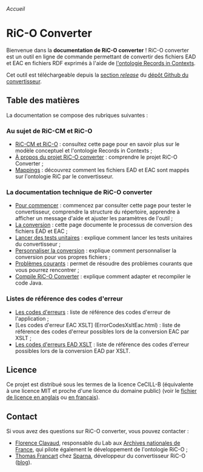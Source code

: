_Accueil_

# RiC-O Converter

Bienvenue dans la **documentation de RiC-O converter** ! RiC-O converter est un outil en ligne de commande permettant de convertir des fichiers EAD et EAC en fichiers RDF exprimés à l'aide de [l'ontologie Records in Contexts](https://www.ica.org/standards/RiC/ontology).

Cet outil est téléchargeable depuis la [section *release*](https://github.com/ArchivesNationalesFR/rico-converter/releases) du [dépôt Github du convertisseur](https://github.com/ArchivesNationalesFR/rico-converter/).

## Table des matières

La documentation se compose des rubriques suivantes :

### Au sujet de RiC-CM et RiC-O

- [RiC-CM et RiC-O](RecordsInContexts.html) : consultez cette page pour en savoir plus sur le modèle conceptuel et l'ontologie Records in Contexts ;
- [À propos du projet RiC-O converter](About.html) : comprendre le projet RiC-O Converter ;
- [Mappings](Mappings.html) : découvrez comment les fichiers EAD et EAC sont mappés sur l'ontologie RiC par le convertisseur.

### La documentation technique de RiC-O converter

- [Pour commencer](GettingStarted.html) : commencez par consulter cette page pour tester le convertisseur, comprendre la structure du répertoire, apprendre à afficher un message d'aide et ajuster les paramètres de l'outil ;
- [La conversion](Conversion.html) : cette page documente le processus de conversion des fichiers EAD et EAC ;
- [Lancer des tests unitaires](UnitTests.html) : explique comment lancer les tests unitaires du convertisseur ;
- [Personnaliser la conversion](Customize.html) : explique comment personnaliser la conversion pour vos propres fichiers ;
- [Problèmes courants](CommonProblems.html) : permet de résoudre des problèmes courants que vous pourrez rencontrer ;
- [Compile RiC-O Converter](Compile.html) : explique comment adapter et recompiler le code Java.

### Listes de référence des codes d'erreur

- [Les codes d'erreurs](ErrorCodes.html) : liste de référence des codes d'erreur de l'application ;
- [Les codes d'erreur EAC XSLT] (ErrorCodesXsltEac.html) : liste de référence des codes d'erreur possibles lors de la conversion EAC par XSLT ;
- [Les codes d'erreurs EAD XSLT](ErrorCodesXsltEad.html) : liste de référence des codes d'erreur possibles lors de la conversion EAD par XSLT.

## Licence

Ce projet est distribué sous les termes de la licence CeCILL-B (équivalente à une licence MIT et proche d'une licence du domaine public) (voir le [fichier de licence en anglais](license.txt) ou [en français](licence.txt)).

## Contact

Si vous avez des questions sur RiC-O converter, vous pouvez contacter :

- [Florence Clavaud](mailto:florence.clavaud@culture.gouv.fr), responsable du Lab aux [Archives nationales de France](http://www.archives-nationales.culture.gouv.fr/), qui pilote également le développement de l'ontologie RiC-O ;
- [Thomas Francart](mailto:thomas.francart@sparna.fr) chez [Sparna](http://sparna.fr), développeur du convertisseur RiC-O ([blog](http://blog.sparna.fr)).